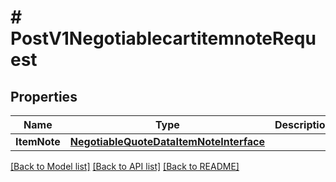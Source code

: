 # # PostV1NegotiablecartitemnoteRequest


## Properties 


Name | Type | Description | Notes
------------ | ------------- | ------------- | -------------
**ItemNote**| [**NegotiableQuoteDataItemNoteInterface**](NegotiableQuoteDataItemNoteInterface.md) |   |


[[Back to Model list]](../../README.md#models) [[Back to API list]](../../README.md#endpoints) [[Back to README]](../../README.md)


